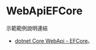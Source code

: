 # WebApiEFCore

示範範例說明連結
* [dotnet Core WebApi - EFCore](https://sunnyday0932.github.io/2021/dotnet-core-webapi-efcore/)。
